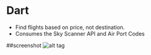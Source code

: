 # Dart

- Find flights based on price, not destination. 
- Consumes the Sky Scanner API and Air Port Codes 

##screenshot
![alt tag](https://cloud.githubusercontent.com/assets/15387439/20464220/4b020ff6-af01-11e6-9925-972c64a46615.png)
